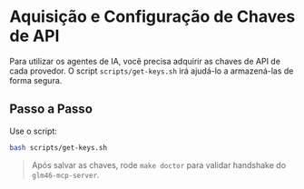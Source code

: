 # Aquisição e Configuração de Chaves de API

Para utilizar os agentes de IA, você precisa adquirir as chaves de API de cada provedor. O script `scripts/get-keys.sh` irá ajudá-lo a armazená-las de forma segura.

## Passo a Passo

Use o script:
```bash
bash scripts/get-keys.sh
```

> Após salvar as chaves, rode `make doctor` para validar handshake do `glm46-mcp-server`.
